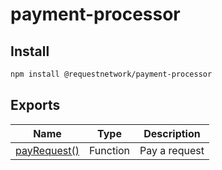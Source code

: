 # payment-processor

## Install

```bash
npm install @requestnetwork/payment-processor
```

## Exports

<table data-full-width="true"><thead><tr><th>Name</th><th>Type</th><th>Description</th></tr></thead><tbody><tr><td><a href="payrequest.md">payRequest()</a></td><td>Function</td><td>Pay a request</td></tr></tbody></table>

